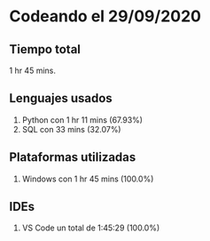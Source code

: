 # Codeando el 29/09/2020

## Tiempo total
1 hr 45 mins.

## Lenguajes usados
1. Python con 1 hr 11 mins (67.93%)
1. SQL con 33 mins (32.07%)

## Plataformas utilizadas
1. Windows con 1 hr 45 mins (100.0%)

## IDEs
1. VS Code un total de 1:45:29 (100.0%)
